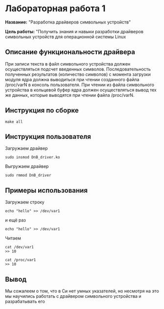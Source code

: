 # Лабораторная работа 1

**Название:** "Разработка драйверов символьных устройств"

**Цель работы:** "Получить знания и навыки разработки драйверов символьных устройств для операционной системы Linux

## Описание функциональности драйвера

При записи текста в файл символьного устройства должен осуществляться подсчет введенных символов. 
Последовательность полученных результатов (количество символов) с момента загрузки модуля ядра должна выводиться при чтении созданного файла /proc/varN в консоль пользователя.
При чтении из файла символьного устройства в кольцевой буфер ядра должен осуществляться вывод тех же данных, которые выводятся при чтении файла /proc/varN.

## Инструкция по сборке

```shell
make all
```

## Инструкция пользователя

Загружаем драйвер
```shell
sudo insmod DnB_driver.ko
```

Выгружаем драйвер
```shell
sudo rmmod DnB_driver
```


## Примеры использования
Загружаем строку
```shell
echo "hello" >> /dev/var1
```
и ещё раз
```shell
echo "hello" >> /dev/var1
```

Читаем
```shell
cat /dev/var1
>> 10
```

```shell
cat /proc/var1
>> 10
```

## Вывод
Мы сожалеем о том, что в Си нет умных указателей, но несмотря на это мы научились работать с драйвером символьного устройства и разрабатывать его
